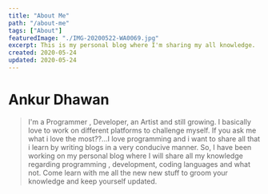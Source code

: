 ```yaml
---
title: "About Me"
path: "/about-me"
tags: ["About"]
featuredImage: "./IMG-20200522-WA0069.jpg"
excerpt: This is my personal blog where I'm sharing my all knowledge.
created: 2020-05-24
updated: 2020-05-24
---
```




# Ankur Dhawan

>I'm a Programmer , Developer, an Artist and still growing.
>I basically love to work on different platforms to challenge myself.
>If you ask me what i love the most??...I love programming and i want to share all that i learn by writing blogs in a very conducive manner.
>So, I have been working on my personal blog where I will share all my knowledge regarding programming , development, coding languages and what not.
Come learn with me all the new new stuff to groom your knowledge and keep yourself updated.